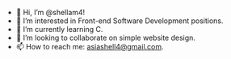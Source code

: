 - 👋 Hi, I’m @shellam4!
- 👀 I’m interested in Front-end Software Development positions. 
- 🌱 I’m currently learning C. 
- 💞️ I’m looking to collaborate on simple website design. 
- 📫 How to reach me: asiashell4@gmail.com. 

<!---
shellam4/shellam4 is a ✨ special ✨ repository because its `README.md` (this file) appears on your GitHub profile.
You can click the Preview link to take a look at your changes.
--->

